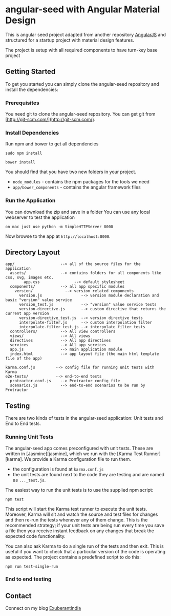 # angular-seed with Angular Material Design

This is angular seed project adapted from another repository [AngularJS](http://angularjs.org/) and structured for a startup project with material design features.


The project is setup with all required components to have turn-key base project

## Getting Started

To get you started you can simply clone the angular-seed repository and install the dependencies:

### Prerequisites

You need git to clone the angular-seed repository. You can get git from
[http://git-scm.com/](http://git-scm.com/).


### Install Dependencies

Run npm and bower to get all dependencies

```
sudo npm install

bower install
```

You should find that you have two new folders in your project.

* `node_modules` - contains the npm packages for the tools we need
* `app/bower_components` - contains the angular framework files


### Run the Application

You can download the zip and save in a folder
You can use any local webserver to test the application

```
on mac just use python -m SimpleHTTPServer 8000
```

Now browse to the app at `http://localhost:8000`.



## Directory Layout

```
app/                    --> all of the source files for the application
  assets/               --> contains folders for all components like css, svg, images etc.
        app.css               --> default stylesheet
  components/           --> all app specific modules
    version/              --> version related components
      version.js                 --> version module declaration and basic "version" value service
      version_test.js            --> "version" value service tests
      version-directive.js       --> custom directive that returns the current app version
      version-directive_test.js  --> version directive tests
      interpolate-filter.js      --> custom interpolation filter
      interpolate-filter_test.js --> interpolate filter tests
  controllers/          --> All view controllers
  views/                --> All views
  directives            --> All app directives
  services              --> All app services
  app.js                --> main application module
  index.html            --> app layout file (the main html template file of the app)

karma.conf.js         --> config file for running unit tests with Karma
e2e-tests/            --> end-to-end tests
  protractor-conf.js    --> Protractor config file
  scenarios.js          --> end-to-end scenarios to be run by Protractor
```

## Testing

There are two kinds of tests in the angular-seed application: Unit tests and End to End tests.

### Running Unit Tests

The angular-seed app comes preconfigured with unit tests. These are written in
[Jasmine][jasmine], which we run with the [Karma Test Runner][karma]. We provide a Karma
configuration file to run them.

* the configuration is found at `karma.conf.js`
* the unit tests are found next to the code they are testing and are named as `..._test.js`.

The easiest way to run the unit tests is to use the supplied npm script:

```
npm test
```

This script will start the Karma test runner to execute the unit tests. Moreover, Karma will sit and
watch the source and test files for changes and then re-run the tests whenever any of them change.
This is the recommended strategy; if your unit tests are being run every time you save a file then
you receive instant feedback on any changes that break the expected code functionality.

You can also ask Karma to do a single run of the tests and then exit.  This is useful if you want to
check that a particular version of the code is operating as expected.  The project contains a
predefined script to do this:

```
npm run test-single-run
```


### End to end testing


## Contact

Connect on my blog
[ExuberantIndia](http://exuberantIndia.com)



